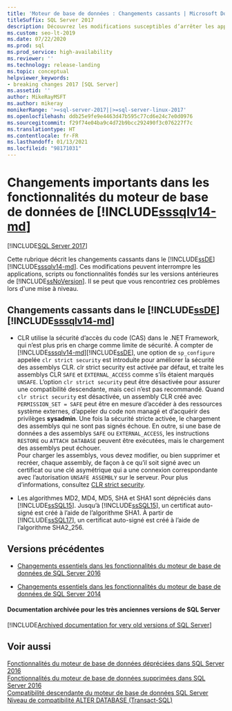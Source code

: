 ```yaml
---
title: 'Moteur de base de données : Changements cassants | Microsoft Docs'
titleSuffix: SQL Server 2017
description: Découvrez les modifications susceptibles d’arrêter les applications, les scripts ou les fonctionnalités basés sur des versions antérieures de SQL Server.
ms.custom: seo-lt-2019
ms.date: 07/22/2020
ms.prod: sql
ms.prod_service: high-availability
ms.reviewer: ''
ms.technology: release-landing
ms.topic: conceptual
helpviewer_keywords:
- breaking changes 2017 [SQL Server]
ms.assetid: ''
author: MikeRayMSFT
ms.author: mikeray
monikerRange: '>=sql-server-2017||>=sql-server-linux-2017'
ms.openlocfilehash: ddb25e9fe9e4463d47b595c77cd6e24c7e0d0976
ms.sourcegitcommit: f29f74e04ba9c4d72b9bcc292490f3c076227f7c
ms.translationtype: HT
ms.contentlocale: fr-FR
ms.lasthandoff: 01/13/2021
ms.locfileid: "98171031"
---
```

# <a name="breaking-changes-to-database-engine-features-in-sssqlv14-md"></a>Changements importants dans les fonctionnalités du moteur de base de données de [!INCLUDE[sssqlv14-md](../includes/sssqlv14-md.md)]
[!INCLUDE[SQL Server 2017](../includes/applies-to-version/sqlserver2017.md)]


  Cette rubrique décrit les changements cassants dans le [!INCLUDE[ssDE](../includes/ssde-md.md)] [!INCLUDE[sssqlv14-md](../includes/sssqlv14-md.md)]. Ces modifications peuvent interrompre les applications, scripts ou fonctionnalités fondés sur les versions antérieures de [!INCLUDE[ssNoVersion](../includes/ssnoversion-md.md)]. Il se peut que vous rencontriez ces problèmes lors d'une mise à niveau.  
  
## <a name="breaking-changes-in-sssqlv14-md-ssde"></a>Changements cassants dans le [!INCLUDE[ssDE](../includes/ssde-md.md)] [!INCLUDE[sssqlv14-md](../includes/sssqlv14-md.md)]  
  
-  CLR utilise la sécurité d’accès du code (CAS) dans le .NET Framework, qui n’est plus pris en charge comme limite de sécurité. À compter de [!INCLUDE[sssqlv14-md](../includes/sssqlv14-md.md)][!INCLUDE[ssDE](../includes/ssde-md.md)], une option de `sp_configure` appelée `clr strict security` est introduite pour améliorer la sécurité des assemblys CLR. clr strict security est activée par défaut, et traite les assemblys CLR `SAFE` et `EXTERNAL_ACCESS` comme s’ils étaient marqués `UNSAFE`. L’option `clr strict security` peut être désactivée pour assurer une compatibilité descendante, mais ceci n’est pas recommandé. Quand `clr strict security` est désactivée, un assembly CLR créé avec `PERMISSION_SET = SAFE` peut être en mesure d’accéder à des ressources système externes, d’appeler du code non managé et d’acquérir des privilèges **sysadmin**. Une fois la sécurité stricte activée, le chargement des assemblys qui ne sont pas signés échoue. En outre, si une base de données a des assemblys `SAFE` ou `EXTERNAL_ACCESS`, les instructions `RESTORE` ou `ATTACH DATABASE` peuvent être exécutées, mais le chargement des assemblys peut échouer.   
  Pour charger les assemblys, vous devez modifier, ou bien supprimer et recréer, chaque assembly, de façon à ce qu’il soit signé avec un certificat ou une clé asymétrique qui a une connexion correspondante avec l’autorisation `UNSAFE ASSEMBLY` sur le serveur. Pour plus d’informations, consultez [CLR strict security](../database-engine/configure-windows/clr-strict-security.md). 
  
-  Les algorithmes MD2, MD4, MD5, SHA et SHA1 sont dépréciés dans [!INCLUDE[ssSQL15](../includes/sssql16-md.md)]. Jusqu’à [!INCLUDE[ssSQL15](../includes/sssql16-md.md)], un certificat auto-signé est créé à l’aide de l’algorithme SHA1. À partir de [!INCLUDE[ssSQL17](../includes/sssql17-md.md)], un certificat auto-signé est créé à l’aide de l’algorithme SHA2_256.

## <a name="previous-versions"></a><a name="previous-versions"></a> Versions précédentes  

- [Changements essentiels dans les fonctionnalités du moteur de base de données de SQL Server 2016](../database-engine/breaking-changes-to-database-engine-features-in-sql-server-2016.md)

- [Changements essentiels dans les fonctionnalités du moteur de base de données de SQL Server 2014](/previous-versions/sql/2014/database-engine/breaking-changes-to-database-engine-features-in-sql-server-2016?view=sql-server-2014&preserve-view=true#SQL14)

#### <a name="archived-documentation-for-very-old-versions-of-sql-server"></a>Documentation archivée pour les très anciennes versions de SQL Server

[!INCLUDE[Archived documentation for very old versions of SQL Server](../includes/paragraph-content/previous-versions-archive-documentation-sql-server.md)]

## <a name="see-also"></a>Voir aussi  
 [Fonctionnalités du moteur de base de données dépréciées dans SQL Server 2016](../database-engine/deprecated-database-engine-features-in-sql-server-2016.md)   
 [Fonctionnalités du moteur de base de données supprimées dans SQL Server 2016](./discontinued-database-engine-functionality-in-sql-server.md)   
 [Compatibilité descendante du moteur de base de données SQL Server](./discontinued-database-engine-functionality-in-sql-server.md)   
 [Niveau de compatibilité ALTER DATABASE &#40;Transact-SQL&#41;](../t-sql/statements/alter-database-transact-sql-compatibility-level.md)  
  
